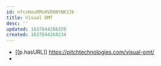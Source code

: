 ```yaml
---
id: n7cxHovRMsHVD6NtNK3Jk
title: Visual OMT
desc: ''
updated: 1637844286359
created: 1637844268234
---
```



- [[p.hasURL]] https://pitchtechnologies.com/visual-omt/
- 
